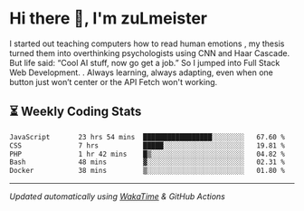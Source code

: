 # Hi there 👋, I'm zuLmeister

I started out teaching computers how to read human emotions , my thesis turned them into overthinking psychologists using CNN and Haar Cascade.
But life said: “Cool AI stuff, now go get a job.” So I jumped into Full Stack Web Development. .
Always learning, always adapting, even when one button just won’t center or the API Fetch won't working.

## ⏳ Weekly Coding Stats
<!--START_SECTION:waka-->

```txt
JavaScript       23 hrs 54 mins  █████████████████░░░░░░░░   67.60 %
CSS              7 hrs           █████░░░░░░░░░░░░░░░░░░░░   19.81 %
PHP              1 hr 42 mins    █▒░░░░░░░░░░░░░░░░░░░░░░░   04.82 %
Bash             48 mins         ▓░░░░░░░░░░░░░░░░░░░░░░░░   02.31 %
Docker           38 mins         ▒░░░░░░░░░░░░░░░░░░░░░░░░   01.80 %
```

<!--END_SECTION:waka-->

---
*Updated automatically using [WakaTime](https://wakatime.com/) & GitHub Actions*
